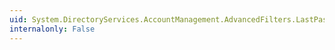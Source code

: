 ```yaml
---
uid: System.DirectoryServices.AccountManagement.AdvancedFilters.LastPasswordSetTime(System.DateTime,System.DirectoryServices.AccountManagement.MatchType)
internalonly: False
---
```

